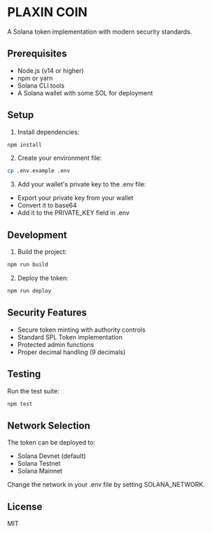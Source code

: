 # PLAXIN COIN

A Solana token implementation with modern security standards.

## Prerequisites

- Node.js (v14 or higher)
- npm or yarn
- Solana CLI tools
- A Solana wallet with some SOL for deployment

## Setup

1. Install dependencies:
```bash
npm install
```

2. Create your environment file:
```bash
cp .env.example .env
```

3. Add your wallet's private key to the .env file:
- Export your private key from your wallet
- Convert it to base64
- Add it to the PRIVATE_KEY field in .env

## Development

1. Build the project:
```bash
npm run build
```

2. Deploy the token:
```bash
npm run deploy
```

## Security Features

- Secure token minting with authority controls
- Standard SPL Token implementation
- Protected admin functions
- Proper decimal handling (9 decimals)

## Testing

Run the test suite:
```bash
npm test
```

## Network Selection

The token can be deployed to:
- Solana Devnet (default)
- Solana Testnet
- Solana Mainnet

Change the network in your .env file by setting SOLANA_NETWORK.

## License

MIT 